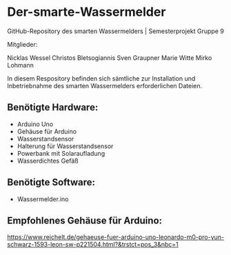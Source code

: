 # Der-smarte-Wassermelder

GitHub-Repository des smarten Wassermelders | Semesterprojekt Gruppe 9

Mitglieder:

Nicklas Wessel
Christos Bletsogiannis
Sven Graupner
Marie Witte
Mirko Lohmann

In diesem Respository befinden sich sämtliche zur Installation und Inbetriebnahme des smarten Wassermelders erforderlichen Dateien.

## Benötigte Hardware:
* Arduino Uno
* Gehäuse für Arduino
* Wasserstandsensor
* Halterung für Wasserstandsensor
* Powerbank mit Solaraufladung
* Wasserdichtes Gefäß

## Benötigte Software:
* Wassermelder.ino

## Empfohlenes Gehäuse für Arduino:
https://www.reichelt.de/gehaeuse-fuer-arduino-uno-leonardo-m0-pro-yun-schwarz-1593-leon-sw-p221504.html?&trstct=pos_3&nbc=1	
